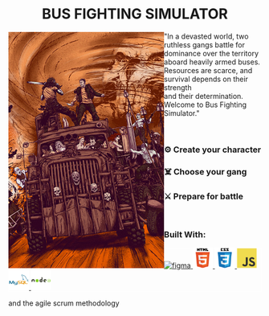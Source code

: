 <h1 align="center">BUS FIGHTING SIMULATOR</h1>

<img src="./images/illustrative_picture.png" alt="Illustrative Picture" align="left" style="height: 470px;">
<p>
    "In a devasted world, two ruthless gangs battle for <br>
     dominance over the territory aboard heavily armed buses. <br>
     Resources are scarce, and survival depends on their strength <br>
     and their determination. Welcome to Bus Fighting Simulator."
</p>

<br>

### ⚙️ Create your character
### ☠️ Choose your gang
### ⚔️ Prepare for battle

<br>

### Built With:

<p align="left" style="border: 1px solid white">
  <a href="https://www.figma.com/" target="_blank" rel="noreferrer"> 
    <img src="https://www.vectorlogo.zone/logos/figma/figma-icon.svg" alt="figma" width="40" height="40"/> 
  </a> 
  <a href="https://www.w3.org/html/" target="_blank" rel="noreferrer"> 
    <img src="https://raw.githubusercontent.com/devicons/devicon/master/icons/html5/html5-original-wordmark.svg" alt="html5" width="40"       height="40"/> 
  </a>
  <a href="https://www.w3schools.com/css/" target="_blank" rel="noreferrer"> 
    <img src="https://raw.githubusercontent.com/devicons/devicon/master/icons/css3/css3-original-wordmark.svg" alt="css3" width="40" height="40"/>     </a> 
  <a href="https://developer.mozilla.org/en-US/docs/Web/JavaScript" target="_blank" rel="noreferrer"> 
    <img src="https://raw.githubusercontent.com/devicons/devicon/master/icons/javascript/javascript-original.svg" alt="javascript" width="40" height="40"/> 
  </a> 
  <a href="https://www.mysql.com/" target="_blank" rel="noreferrer"> 
    <img src="https://raw.githubusercontent.com/devicons/devicon/master/icons/mysql/mysql-original-wordmark.svg" alt="mysql" width="40" height="40"/> 
  </a> 
  <a href="https://nodejs.org" target="_blank" rel="noreferrer"> <img src="https://raw.githubusercontent.com/devicons/devicon/master/icons/nodejs/nodejs-original-wordmark.svg" alt="nodejs" width="40" height="40"/> 
  </a>
</p>
and the agile scrum methodology
<br>

<img scr="https://media.istockphoto.com/id/1307986275/fr/vectoriel/pixel-game-over-8-bits-pixel-game-over-vector-background.jpg?s=612x612&w=0&k=20&c=LX2RMrOJzybLlqrq66Wn-_kW3hWF-p5tdDxqEKs-pSA=">


